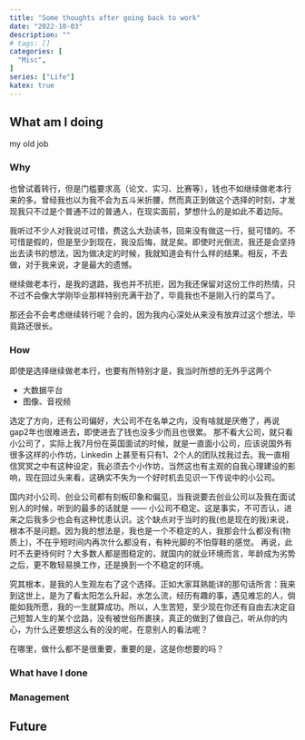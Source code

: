 ```yaml
---
title: "Some thoughts after going back to work"
date: "2022-10-03"
description: ""
# tags: []
categories: [
  "Misc",
]
series: ["Life"]
katex: true
---
```


## What am I doing

my old job

### Why

也曾试着转行，但是门槛要求高（论文、实习、比赛等），钱也不如继续做老本行来的多。曾经我也以为我不会为五斗米折腰，然而真正到做这个选择的时刻，才发现我只不过是个普通不过的普通人，在现实面前，梦想什么的是如此不着边际。

我听过不少人对我说过可惜，费这么大劲读书，回来没有做这一行，挺可惜的。不可惜是假的，但是至少到现在，我没后悔，就足矣。即使时光倒流，我还是会坚持出去读书的想法，因为做决定的时候，我就知道会有什么样的结果。相反，不去做，对于我来说，才是最大的遗憾。

继续做老本行，是我的退路，我也并不抗拒，因为我还保留对这份工作的热情，只不过不会像大学刚毕业那样特别充满干劲了，毕竟我也不是刚入行的菜鸟了。

那还会不会考虑继续转行呢？会的，因为我内心深处从来没有放弃过这个想法，毕竟路还很长。


### How

即使是选择继续做老本行，也要有所特别才是，我当时所想的无外乎这两个
- 大数据平台
- 图像、音视频

选定了方向，还有公司偏好，大公司不在名单之内，没有啥就是厌倦了，再说gap2年也很难进去，即使进去了钱也没多少而且也很累。
那不看大公司，就只看小公司了，实际上我7月份在英国面试的时候，就是一直面小公司，应该说国外有很多这样的小作坊，Linkedin 上甚至有只有1、2个人的团队找我过去。我一直相信冥冥之中有这种设定，我必须去个小作坊，当然这也有主观的自我心理建设的影响，现在回过头来看，这确实不失为一个好时机去见识一下传说中的小公司。

国内对小公司、创业公司都有刻板印象和偏见，当我说要去创业公司以及我在面试别人的时候，听到的最多的话就是 —— 小公司不稳定。这是事实，不可否认，进来之后我多少也会有这种忧患认识。这个缺点对于当时的我(也是现在的我)来说，根本不是问题。因为我的想法是，我也是一个不稳定的人，我那会什么都没有(物质上)，不在乎短时间内再次什么都没有，有种光脚的不怕穿鞋的感觉。
再说，此时不去更待何时？大多数人都是图稳定的，就国内的就业环境而言，年龄成为劣势之后，更不敢轻易换工作，还是换到一个不稳定的环境。

究其根本，是我的人生观左右了这个选择。正如大家耳熟能详的那句话所言：我来到这世上，是为了看太阳怎么升起，水怎么流，经历有趣的事，遇见难忘的人，倘能如我所愿，我的一生就算成功。所以，人生苦短，至少现在你还有自由去决定自己短暂人生的某个岔路，没有被世俗所裹挟，真正的做到了做自己，听从你的内心，为什么还要想这么有的没的呢，在意别人的看法呢？

在哪里，做什么都不是很重要，重要的是，这是你想要的吗？

### What have I done


### Management


## Future
